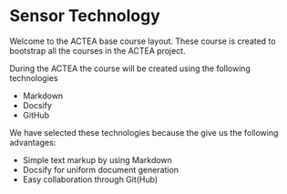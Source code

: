 # Sensor Technology

Welcome to the ACTEA base course layout. These course is created to bootstrap all the courses in the ACTEA project. 

During the ACTEA the course will be created using the following technologies
* Markdown 
* Docsify 
* GitHub


We have selected  these technologies because the give us the following advantages:
* Simple text markup by using Markdown 
* Docsify for uniform document generation
* Easy collaboration through Git(Hub)


